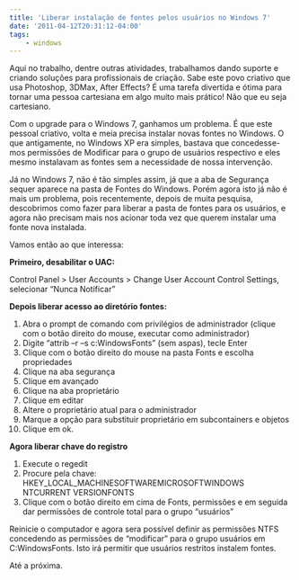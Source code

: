 ```yaml
---
title: 'Liberar instalação de fontes pelos usuários no Windows 7'
date: '2011-04-12T20:31:12-04:00'
tags:
    - windows
---
```


Aqui no trabalho, dentre outras atividades, trabalhamos dando suporte e criando soluções para profissionais de criação. Sabe este povo criativo que usa Photoshop, 3DMax, After Effects? É uma tarefa divertida e ótima para tornar uma pessoa cartesiana em algo muito mais prático! Não que eu seja cartesiano.

Com o upgrade para o Windows 7, ganhamos um problema. É que este pessoal criativo, volta e meia precisa instalar novas fontes no Windows. O que antigamente, no Windows XP era simples, bastava que concedesse-mos permissões de Modificar para o grupo de usuários respectivo e eles mesmo instalavam as fontes sem a necessidade de nossa intervenção.

Já no Windows 7, não é tão simples assim, já que a aba de Segurança sequer aparece na pasta de Fontes do Windows. Porém agora isto já não é mais um problema, pois recentemente, depois de muita pesquisa, descobrimos como fazer para liberar a pasta de fontes para os usuários, e agora não precisam mais nos acionar toda vez que querem instalar uma fonte nova instalada.

Vamos então ao que interessa:

**Primeiro, desabilitar o UAC:**

Control Panel > User Accounts > Change User Account Control Settings, selecionar “Nunca Notificar”

**Depois liberar acesso ao diretório fontes:**

1. Abra o prompt de comando com privilégios de administrador (clique com o botão direito do mouse, executar como administrador)  
2. Digite “attrib –r –s c:WindowsFonts” (sem aspas), tecle Enter  
3. Clique com o botão direito do mouse na pasta Fonts e escolha propriedades  
4. Clique na aba segurança  
5. Clique em avançado  
6. Clique na aba proprietário  
7. Clique em editar  
8. Altere o proprietário atual para o administrador  
9. Marque a opção para substituir proprietário em subcontainers e objetos  
10. Clique em ok.

**Agora liberar chave do registro**

1. Execute o regedit  
2. Procure pela chave: HKEY_LOCAL_MACHINESOFTWAREMICROSOFTWINDOWS NTCURRENT VERSIONFONTS  
3. Clique com o botão direito em cima de Fonts, permissões e em seguida dar permissões de controle total para o grupo “usuários”

Reinicie o computador e agora sera possível definir as permissões NTFS concedendo as permissões de “modificar” para o grupo usuários em C:WindowsFonts. Isto irá permitir que usuários restritos instalem fontes.

Até a próxima.
